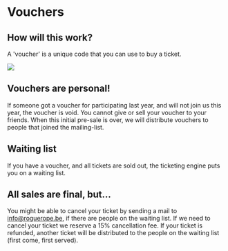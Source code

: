 # Vouchers

## How will this work?
A 'voucher' is a unique code that you can use to buy a ticket.

![](https://i.imgur.com/BrbEyYo.gif)

## Vouchers are personal!
If someone got a voucher for participating last year, and will not join us this year, the voucher is void. 
You cannot give or sell your voucher to your friends. When this initial pre-sale is over, we will distribute vouchers to people that joined the mailing-list.

## Waiting list
If you have a voucher, and all tickets are sold out, the ticketing engine puts you on a waiting list. 

## All sales are final, but...
You might be able to cancel your ticket by sending a mail to [info@roguerope.be](mailto:info@roguerope.be), if there are people on the waiting list. If we need to cancel your ticket we reserve a 15% cancellation fee.
If your ticket is refunded, another ticket will be distributed to the people on the waiting list (first come, first served).